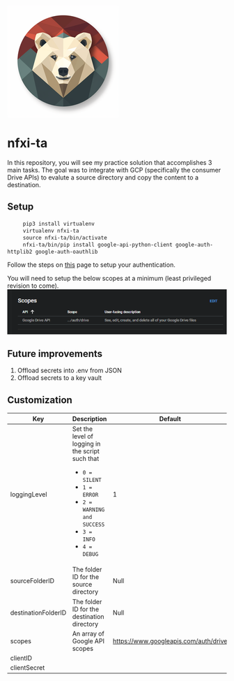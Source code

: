 ![a logo featuring a bear on a red and gray landscape](/img/nfxi-ta-logo256.png)

# nfxi-ta

In this repository, you will see my practice solution that accomplishes 3 main tasks. The goal was to integrate with GCP (specifically the consumer Drive APIs) to evalute a source directory and copy the content to a destination.

## Setup

```shell
     pip3 install virtualenv
     virtualenv nfxi-ta
     source nfxi-ta/bin/activate
     nfxi-ta/bin/pip install google-api-python-client google-auth-httplib2 google-auth-oauthlib
```

Follow the steps on [this](https://developers.google.com/workspace/guides/create-credentials) page to setup your authentication.

You will need to setup the below scopes at a minimum (least privileged revision to come).
![a picture showing the scopes needed to be defined on the google project oauth consent screen](/img/appScopes.png)

## Future improvements

1. Offload secrets into .env from JSON
2. Offload secrets to a key vault

## Customization

| Key                 | Description                                                                                                                                                                       | Default                               |
| ------------------- | --------------------------------------------------------------------------------------------------------------------------------------------------------------------------------- | ------------------------------------- |
| loggingLevel        | Set the level of logging in the script such that <br><ul><li>`0 = SILENT`</li><li>`1 = ERROR`</li><li>`2 = WARNING and SUCCESS` </li><li>`3 = INFO`</li><li>`4 = DEBUG`</li></ul> | 1                                     |
| sourceFolderID      | The folder ID for the source directory                                                                                                                                            | Null                                  |
| destinationFolderID | The folder ID for the destination directory                                                                                                                                       | Null                                  |
| scopes              | An array of Google API scopes                                                                                                                                                     | https://www.googleapis.com/auth/drive |
| clientID            |                                                                                                                                                                                   |                                       |
| clientSecret        |                                                                                                                                                                                   |                                       |
